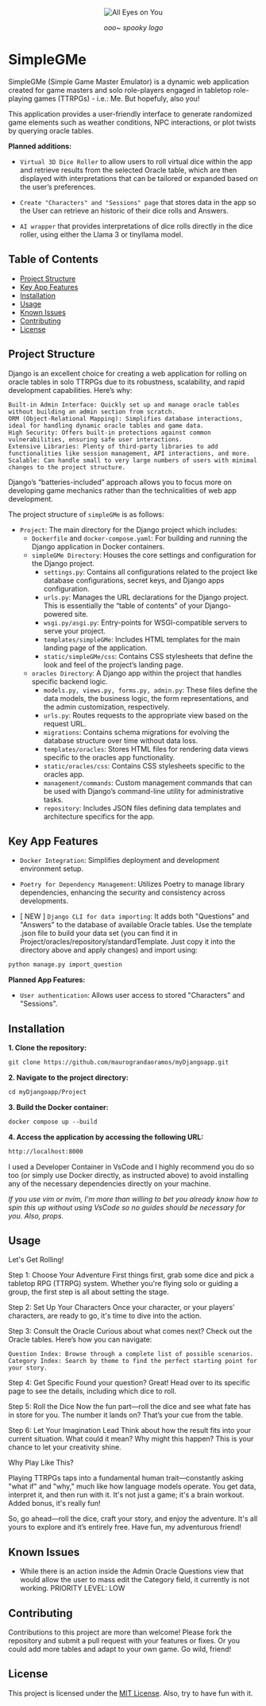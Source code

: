 <p align="center"> 
<img src="./OracleDice.png" alt="All Eyes on You">
</p>
<p align="center" ><em>ooo~ spooky logo</em></p>
</p>

# SimpleGMe

SimpleGMe (Simple Game Master Emulator) is a dynamic web application created for game masters and solo role-players engaged in tabletop role-playing games (TTRPGs) - i.e.: Me. But hopefuly, also you! 

This application provides a user-friendly interface to generate randomized game elements such as weather conditions, NPC interactions, or plot twists by querying oracle tables. 

**Planned additions:**

- `Virtual 3D Dice Roller` to allow users to roll virtual dice within the app and retrieve results from the selected Oracle table, which are then displayed with interpretations that can be tailored or expanded based on the user’s preferences.

- `Create "Characters" and "Sessions" page` that stores data in the app so the User can retrieve an historic of their dice rolls and Answers.

- `AI wrapper` that provides interpretations of dice rolls directly in the dice roller, using either the Llama 3 or tinyllama model.

## Table of Contents

- [Project Structure](#project-structure)
- [Key App Features](#key-features)
- [Installation](#installation)
- [Usage](#usage)
- [Known Issues](#known-issues)
- [Contributing](#contributing)
- [License](#license)

## Project Structure

Django is an excellent choice for creating a web application for rolling on oracle tables in solo TTRPGs due to its robustness, scalability, and rapid development capabilities. Here’s why:

    Built-in Admin Interface: Quickly set up and manage oracle tables without building an admin section from scratch.
    ORM (Object-Relational Mapping): Simplifies database interactions, ideal for handling dynamic oracle tables and game data.
    High Security: Offers built-in protections against common vulnerabilities, ensuring safe user interactions.
    Extensive Libraries: Plenty of third-party libraries to add functionalities like session management, API interactions, and more.
    Scalable: Can handle small to very large numbers of users with minimal changes to the project structure.

Django’s “batteries-included” approach allows you to focus more on developing game mechanics rather than the technicalities of web app development.

The project structure of `simpleGMe` is as follows:

- `Project`: The main directory for the Django project which includes:
    - `Dockerfile` and `docker-compose.yaml`: For building and running the Django application in Docker containers.
    - `simpleGMe Directory`: Houses the core settings and configuration for the Django project.
        - `settings.py`: Contains all configurations related to the project like database configurations, secret keys, and Django apps configuration.
        - `urls.py`: Manages the URL declarations for the Django project. This is essentially the “table of contents” of your Django-powered site.
        - `wsgi.py/asgi.py`: Entry-points for WSGI-compatible servers to serve your project.
        - `templates/simpleGMe`: Includes HTML templates for the main landing page of the application.
        - `static/simpleGMe/css`: Contains CSS stylesheets that define the look and feel of the project’s landing page.
    - `oracles Directory`: A Django app within the project that handles specific backend logic.
        - `models.py, views.py, forms.py, admin.py`: These files define the data models, the business logic, the form representations, and the admin customization, respectively.
        - `urls.py`: Routes requests to the appropriate view based on the request URL.
        - `migrations`: Contains schema migrations for evolving the database structure over time without data loss.
        - `templates/oracles`: Stores HTML files for rendering data views specific to the oracles app functionality.
        - `static/oracles/css`: Contains CSS stylesheets specific to the oracles app.
        - `management/commands`: Custom management commands that can be used with Django’s command-line utility for administrative tasks.
        - `repository`: Includes JSON files defining data templates and architecture specifics for the app.

## Key App Features

- `Docker Integration`: Simplifies deployment and development environment setup.

- `Poetry for Dependency Management`: Utilizes Poetry to manage library dependencies, enhancing the security and consistency across developments.

- [ NEW ] `Django CLI for data importing`: It adds both "Questions" and "Answers" to the database of available Oracle tables. Use the template .json file to build your data set (you can find it in Project/oracles/repository/standardTemplate. Just copy it into the directory above and apply changes) and import using:
```markdown
python manage.py import_question
```

**Planned App Features:**

- `User authentication`: Allows user access to stored "Characters" and "Sessions".

## Installation

**1. Clone the repository:**

```markdown
git clone https://github.com/maurograndaoramos/myDjangoapp.git
```

**2. Navigate to the project directory:**

```markdown
cd myDjangoapp/Project
```

**3. Build the Docker container:**

```markdown
docker compose up --build
```

**4. Access the application by accessing the following URL:**

```markdown
http://localhost:8000
```

I used a Developer Container in VsCode and I highly recommend you do so too (or simply use Docker directly, as instructed above) to avoid installing any of the necessary dependencies directly on your machine.

*If you use vim or nvim, I'm more than willing to bet you already know how to spin this up without using VsCode so no guides should be necessary for you. Also, props.*

## Usage

Let's Get Rolling!

Step 1: Choose Your Adventure
First things first, grab some dice and pick a tabletop RPG (TTRPG) system. Whether you're flying solo or guiding a group, the first step is all about setting the stage.

Step 2: Set Up Your Characters
Once your character, or your players' characters, are ready to go, it's time to dive into the action.

Step 3: Consult the Oracle
Curious about what comes next? Check out the Oracle tables. Here’s how you can navigate:

    Question Index: Browse through a complete list of possible scenarios.
    Category Index: Search by theme to find the perfect starting point for your story.

Step 4: Get Specific
Found your question? Great! Head over to its specific page to see the details, including which dice to roll.

Step 5: Roll the Dice
Now the fun part—roll the dice and see what fate has in store for you. The number it lands on? That’s your cue from the table.

Step 6: Let Your Imagination Lead
Think about how the result fits into your current situation. What could it mean? Why might this happen? This is your chance to let your creativity shine.

Why Play Like This?

Playing TTRPGs taps into a fundamental human trait—constantly asking "what if" and "why," much like how language models operate. You get data, interpret it, and then run with it. It's not just a game; it's a brain workout. Added bonus, it's really fun!

So, go ahead—roll the dice, craft your story, and enjoy the adventure. It's all yours to explore and it’s entirely free. Have fun, my adventurous friend!

## Known Issues

- While there is an action inside the Admin Oracle Questions view that would allow the user to mass edit the Category field, it currently is not working. PRIORITY LEVEL: LOW

## Contributing

Contributions to this project are more than welcome! Please fork the repository and submit a pull request with your features or fixes. Or you could add more tables and adapt to your own game. Go wild, friend!

## License

This project is licensed under the [MIT License](LICENSE). Also, try to have fun with it.

